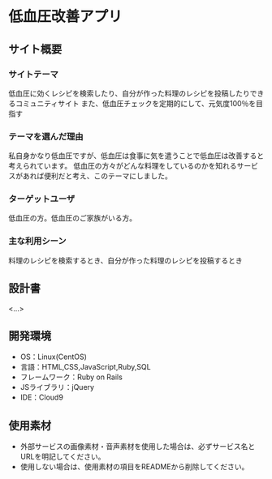 # 低血圧改善アプリ

## サイト概要
### サイトテーマ
低血圧に効くレシピを検索したり、自分が作った料理のレシピを投稿したりできるコミュニティサイト
また、低血圧チェックを定期的にして、元気度100％を目指す

### テーマを選んだ理由
私自身かなり低血圧ですが、低血圧は食事に気を遣うことで低血圧は改善すると考えられています。
低血圧の方々がどんな料理をしているのかを知れるサービスがあれば便利だと考え、このテーマにしました。

### ターゲットユーザ
低血圧の方。低血圧のご家族がいる方。

### 主な利用シーン
料理のレシピを検索するとき、自分が作った料理のレシピを投稿するとき


## 設計書
<...>

## 開発環境
- OS：Linux(CentOS)
- 言語：HTML,CSS,JavaScript,Ruby,SQL
- フレームワーク：Ruby on Rails
- JSライブラリ：jQuery
- IDE：Cloud9

## 使用素材
- 外部サービスの画像素材・音声素材を使用した場合は、必ずサービス名とURLを明記してください。
- 使用しない場合は、使用素材の項目をREADMEから削除してください。
